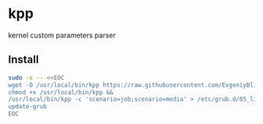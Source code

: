 # kpp
kernel custom parameters parser

## Install

```sh
sudo -s -- <<EOC
wget -O /usr/local/bin/kpp https://raw.githubusercontent.com/EvgeniyBlinov/kpp/master/kpp.py &&
chmod +x /usr/local/bin/kpp &&
/usr/local/bin/kpp -c 'scenario=job;scenario=media' > /etc/grub.d/05_linux_kpp
update-grub
EOC
```
